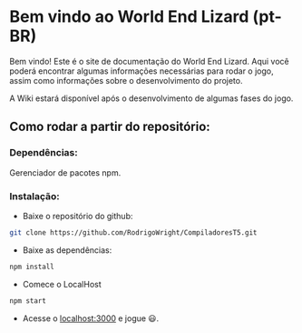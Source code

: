# Bem vindo ao World End Lizard  (pt-BR)

Bem vindo! Este é o site de documentação do World End Lizard. Aqui você poderá encontrar algumas informações necessárias para rodar o jogo, assim como informações sobre o desenvolvimento do projeto. 

A Wiki estará disponível após o desenvolvimento de algumas fases do jogo.

## Como rodar a partir do repositório:
	
### Dependências:

Gerenciador de pacotes npm.

### Instalação:

- Baixe o repositório do github:

```bash
git clone https://github.com/RodrigoWright/CompiladoresT5.git
```

- Baixe as dependências:
	
```bash
npm install
```

- Comece o LocalHost

```bash
npm start
```

- Acesse o [localhost:3000](http://127.0.0.1:3000) e jogue 😃.
